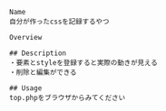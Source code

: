             Name
            自分が作ったcssを記録するやつ
            
            Overview
            
            ## Description
            ・要素とstyleを登録すると実際の動きが見える
            ・削除と編集ができる
            
            ## Usage
            top.phpをブラウザからみてください